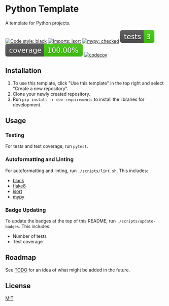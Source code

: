 # Python Template

A template for Python projects.

[![Code style: black](https://img.shields.io/badge/code%20style-black-000000.svg)](https://github.com/psf/black)
[![Imports: isort](https://img.shields.io/badge/%20imports-isort-%231674b1?style=flat&labelColor=ef8336)](https://pycqa.github.io/isort/)
[![mypy: checked](https://www.mypy-lang.org/static/mypy_badge.svg)](https://mypy-lang.org/)
![Tests Status](./reports/tests/badge.svg?dummy=8484744)
![Coverage Status](./reports/coverage/badge.svg?dummy=8484744)
[![codecov](https://codecov.io/github/Willlumm/python-template/graph/badge.svg?token=M18Z3P04K4)](https://codecov.io/github/Willlumm/python-template)

## Installation

1. To use this template, click "Use this template" in the top right and select "Create a new repository".
1. Clone your newly created repository.
1. Run `pip install -r dev-requirements` to install the libraries for development.

## Usage

### Testing

For tests and test coverage, run `pytest`. 

### Autoformatting and Linting

For autoformatting and linting, run `./scripts/lint.sh`. This includes:
- [black](https://github.com/psf/black)
- [flake8](https://github.com/PyCQA/flake8)
- [isort](https://github.com/PyCQA/isort)
- [mypy](https://github.com/python/mypy)

### Badge Updating

To update the badges at the top of this README, run `./scripts/update-badges`. This includes:
- Number of tests
- Test coverage

## Roadmap

See [TODO](TODO.md) for an idea of what might be added in the future.

## License

[MIT](https://choosealicense.com/licenses/mit/)
